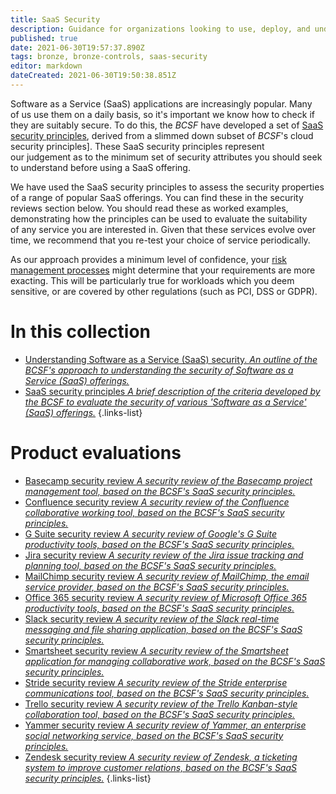 ```yaml
---
title: SaaS Security
description: Guidance for organizations looking to use, deploy, and understand the risks of adopting a range of popular Software as a Service (SaaS) applications.
published: true
date: 2021-06-30T19:57:37.890Z
tags: bronze, bronze-controls, saas-security
editor: markdown
dateCreated: 2021-06-30T19:50:38.851Z
---
```


Software as a Service (SaaS) applications are increasingly popular. Many of us use them on a daily basis, so it's important we know how to check if they are suitably secure. To do this, the *BCSF* have developed a set of [SaaS security principles](/collection/saas-security?curPage=/collection/saas-security/saas-security-principles), derived from a slimmed down subset of *BCSF*'s cloud security principles]. These SaaS security principles represent our judgement as to the minimum set of security attributes you should seek to understand before using a SaaS offering.

We have used the SaaS security principles to assess the security properties of a range of popular SaaS offerings. You can find these in the security reviews section below. You should read these as worked examples, demonstrating how the principles can be used to evaluate the suitability of any service you are interested in. Given that these services evolve over time, we recommend that you re-test your choice of service periodically.

As our approach provides a minimum level of confidence, your [risk management processes](/silver-controls/checklist-risk-management) might determine that your requirements are more exacting. This will be particularly true for workloads which you deem sensitive, or are covered by other regulations (such as PCI, DSS or GDPR). 



# In this collection

- [Understanding Software as a Service (SaaS) security. *An outline of the *BCSF*'s approach to understanding the security of Software as a Service (SaaS) offerings.*](/bronze-controls/saas-security/understanding-saas-security)
- [SaaS security principles *A brief description of the criteria developed by the *BCSF* to evaluate the security of various 'Software as a Service' (SaaS) offerings.*](hbronze-controls/saas-security/saas-security-principles)
{.links-list}




# Product evaluations
- [Basecamp security review *A security review of the Basecamp project management tool, based on the *BCSF*'s SaaS security principles.*](/bronze-controls/saas-security/basecamp)
- [Confluence security review *A security review of the Confluence collaborative working tool, based on the *BCSF*'s SaaS security principles.*](/bronze-controls/saas-security/confluence) 
- [G Suite security review *A security review of Google's G Suite productivity tools, based on the *BCSF*'s SaaS security principles.*](/bronze-controls/saas-security/g-suite)
- [Jira security review *A security review of the Jira issue tracking and planning tool, based on the *BCSF*'s SaaS security principles.*](/bronze-controls/saas-security/jira)
- [MailChimp security review *A security review of MailChimp, the email service provider, based on the *BCSF*'s SaaS security principles.*](/bronze-controls/saas-security/mailchimp)
- [Office 365 security review *A security review of Microsoft Office 365 productivity tools, based on the *BCSF*'s SaaS security principles.*](/bronze-controls/saas-security/office-365)  
- [Slack security review *A security review of the Slack real-time messaging and file sharing application, based on the *BCSF*'s SaaS security principles.*](/bronze-controls/saas-security/slack)
- [Smartsheet security review *A security review of the Smartsheet application for managing collaborative work, based on the *BCSF*'s SaaS security principles.*](/bronze-controls/saas-security/smartsheet)
- [Stride security review *A security review of the Stride enterprise communications tool, based on the *BCSF*'s SaaS security principles.*](/bronze-controls/saas-security/stride)
- [Trello security review *A security review of the Trello Kanban-style collaboration tool, based on the *BCSF*'s SaaS security principles.*](/bronze-controls/saas-security/trello)
- [Yammer security review *A security review of Yammer, an enterprise social networking service, based on the *BCSF*'s SaaS security principles.*](/bronze-controls/saas-security/yammer)  
- [Zendesk security review *A security review of Zendesk, a ticketing system to improve customer relations, based on the *BCSF*'s SaaS security principles.*](/bronze-controls/saas-security/zendesk)
{.links-list}

